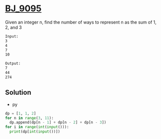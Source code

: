 # [BJ_9095](https://acmicpc.net/problem/9095)

Given an integer n, find the number of ways to represent n as the sum of 1, 2, and 3

```txt
Input:
3
4
7
10

Output:
7
44
274
```

## Solution

* py

```py
dp = [1, 1, 2]
for n in range(3, 11):
  dp.append(dp[n - 1] + dp[n - 2] + dp[n - 3])
for i in range(int(input())):
  print(dp[int(input())])
```
